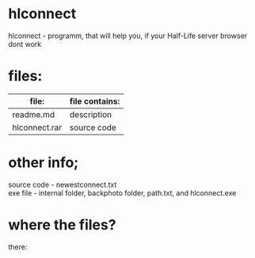 # hlconnect
hlconnect - programm, that will help you, if your Half-Life server browser dont work
# files:
file: | file contains:
------|------------------
readme.md | description
hlconnect.rar | source code | exe file <br>
# other info;
source code - newestconnect.txt <br> exe file - internal folder, backphoto folder, path.txt, and hlconnect.exe
# where the files?
there: <br>

